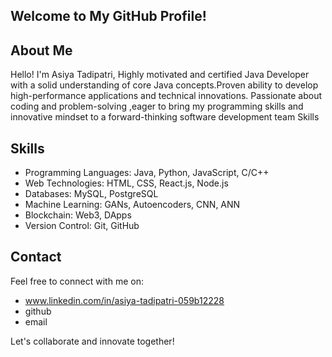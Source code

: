 ## Welcome to My GitHub Profile!
## About Me
Hello! I'm Asiya Tadipatri, Highly motivated and certified Java Developer with a solid understanding of core Java concepts.Proven ability to develop high-performance applications and technical innovations. Passionate about coding and problem-solving ,eager to bring my programming skills and innovative mindset to a forward-thinking software development team Skills 
## Skills
- Programming Languages: Java, Python, JavaScript, C/C++
- Web Technologies: HTML, CSS, React.js, Node.js
- Databases: MySQL, PostgreSQL
- Machine Learning: GANs, Autoencoders, CNN, ANN
- Blockchain: Web3, DApps
- Version Control: Git, GitHub



## Contact
Feel free to connect with me on:
- www.linkedin.com/in/asiya-tadipatri-059b12228
- github
- email

Let's collaborate and innovate together!








